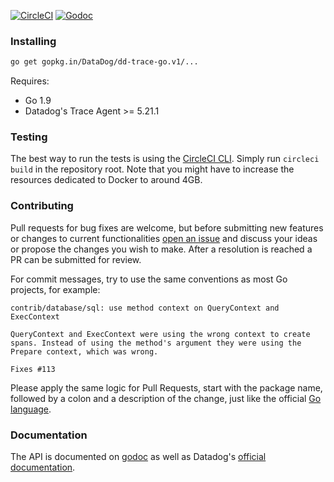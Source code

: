 [![CircleCI](https://circleci.com/gh/DataDog/dd-trace-go/tree/v1.svg?style=svg)](https://circleci.com/gh/DataDog/dd-trace-go/tree/v1)
[![Godoc](http://img.shields.io/badge/godoc-reference-blue.svg?style=flat)](https://godoc.org/gopkg.in/DataDog/dd-trace-go.v1/ddtrace)

### Installing

```bash
go get gopkg.in/DataDog/dd-trace-go.v1/...
```

Requires:

* Go 1.9
* Datadog's Trace Agent >= 5.21.1


### Testing

The best way to run the tests is using the [CircleCI CLI](https://circleci.com/docs/2.0/local-jobs/). Simply run `circleci build`
in the repository root. Note that you might have to increase the resources dedicated to Docker to around 4GB.

### Contributing

Pull requests for bug fixes are welcome, but before submitting new features or changes to current functionalities [open an issue](https://github.com/DataDog/dd-trace-go/issues/new)
and discuss your ideas or propose the changes you wish to make. After a resolution is reached a PR can be submitted for review.

For commit messages, try to use the same conventions as most Go projects, for example:
```
contrib/database/sql: use method context on QueryContext and ExecContext

QueryContext and ExecContext were using the wrong context to create
spans. Instead of using the method's argument they were using the
Prepare context, which was wrong.

Fixes #113
```
Please apply the same logic for Pull Requests, start with the package name, followed by a colon and a description of the change, just like
the official [Go language](https://github.com/golang/go/pulls).

### Documentation

The API is documented on [godoc](https://godoc.org/gopkg.in/DataDog/dd-trace-go.v1/ddtrace) as well as Datadog's [official documentation](https://docs.datadoghq.com/tracing/setup/go/).
